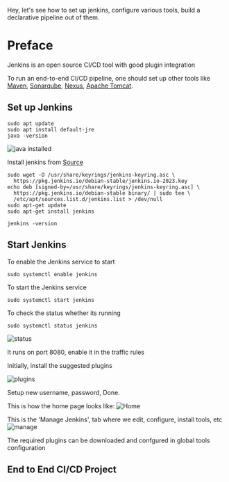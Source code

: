 Hey, let's see how to set up jenkins, configure various tools, build a declarative pipeline out of them.

# Preface
Jenkins is an open source CI/CD tool with good plugin integration

To run an end-to-end CI/CD pipeline, one should set up other tools like [Maven](https://github.com/guycalledavinash/maven), [Sonarqube](https://github.com/guycalledavinash/sonarqube), [Nexus](https://github.com/guycalledavinash/nexus-repository), [Apache Tomcat](https://github.com/guycalledavinash/apache-tomcat).

## Set up Jenkins
```
sudo apt update
sudo apt install default-jre
java -version
```
![java installed](https://github.com/guycalledavinash/jenkins-file/assets/90386560/b82f38ba-7d15-4ac6-86df-915a453cf7a9)

Install jenkins from [Source](https://www.jenkins.io/doc/book/installing/linux/)
```
sudo wget -O /usr/share/keyrings/jenkins-keyring.asc \
  https://pkg.jenkins.io/debian-stable/jenkins.io-2023.key
echo deb [signed-by=/usr/share/keyrings/jenkins-keyring.asc] \
  https://pkg.jenkins.io/debian-stable binary/ | sudo tee \
  /etc/apt/sources.list.d/jenkins.list > /dev/null
sudo apt-get update
sudo apt-get install jenkins
```
```
jenkins -version
```
## Start Jenkins
To enable the Jenkins service to start
```
sudo systemctl enable jenkins
```
To start the Jenkins service
```
sudo systemctl start jenkins
```
To check the status whether its running 
```
sudo systemctl status jenkins
```
![status](https://github.com/guycalledavinash/jenkins-file/assets/90386560/fe083089-64cd-4290-af0e-649cbfe9292a)

It runs on port 8080, enable it in the traffic rules

Initially, install the suggested plugins

![plugins](https://github.com/guycalledavinash/jenkins-file/assets/90386560/a5791a38-eb1f-4a69-8e01-7c6cf5966b18)

Setup new username, password, Done.

This is how the home page looks like:
![Home](https://github.com/guycalledavinash/jenkins-file/assets/90386560/508d118f-32f6-4168-a77c-2b65484c9ac1)

This is the 'Manage Jenkins', tab where we edit, configure, install tools, etc
![manage](https://github.com/guycalledavinash/jenkins-file/assets/90386560/6592db24-940f-4dfb-bd2c-2a5d598a319c)

The required plugins can be downloaded and confgured in global tools configuration

## End to End CI/CD Project





